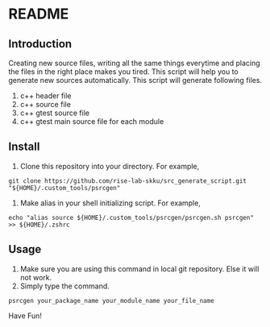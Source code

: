 # README 

## Introduction
Creating new source files, writing all the same things everytime and placing the files in the right place makes you tired.
This script will help you to generate new sources automatically.
This script will generate following files.
1. c++ header file
1. c++ source file
1. c++ gtest source file
1. c++ gtest main source file for each module

## Install
1. Clone this repository into your directory. For example,  
```
git clone https://github.com/rise-lab-skku/src_generate_script.git "${HOME}/.custom_tools/psrcgen"
```

1. Make alias in your shell initializing script. For example, 
```
echo "alias source ${HOME}/.custom_tools/psrcgen/psrcgen.sh psrcgen" >> ${HOME}/.zshrc
```

## Usage
1. Make sure you are using this command in local git repository. Else it will not work.
1. Simply type the command.
```
psrcgen your_package_name your_module_name your_file_name
```

Have Fun!